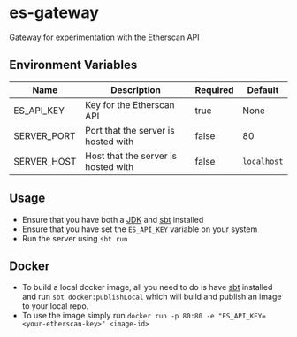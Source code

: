 # es-gateway
Gateway for experimentation with the Etherscan API

## Environment Variables
| Name        | Description                         | Required | Default     |
|-------------|-------------------------------------|----------|-------------|
| ES_API_KEY  | Key for the Etherscan API           | true     | None        |
| SERVER_PORT | Port that the server is hosted with | false    | 80          |
| SERVER_HOST | Host that the server is hosted with | false    | `localhost` |

## Usage
- Ensure that you have both a [JDK](https://adoptium.net/download/) and [sbt](https://www.scala-sbt.org/download.html) installed
- Ensure that you have set the `ES_API_KEY` variable on your system
- Run the server using `sbt run`

## Docker
- To build a local docker image, all you need to do is have [sbt](https://www.scala-sbt.org/download.html) installed and run `sbt docker:publishLocal` which will build
and publish an image to your local repo.
- To use the image simply run
`docker run -p 80:80 -e "ES_API_KEY=<your-etherscan-key>" <image-id>`
